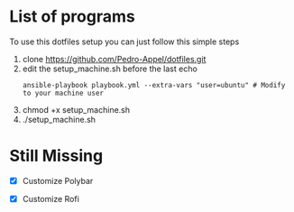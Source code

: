# List of programs

To use this dotfiles setup you can just follow this simple steps

1. clone https://github.com/Pedro-Appel/dotfiles.git
2. edit the setup_machine.sh before the last echo
    ```
    ansible-playbook playbook.yml --extra-vars "user=ubuntu" # Modify to your machine user 
    ```
3. chmod +x setup_machine.sh
4. ./setup_machine.sh

# Still Missing

- [x] Customize Polybar
- [x] Customize Rofi




